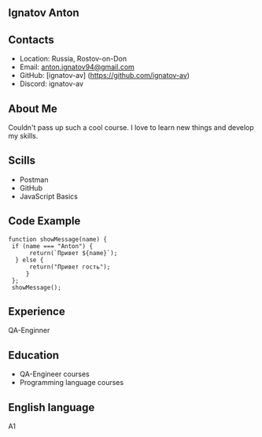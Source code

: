 ## Ignatov Anton

## Contacts

* Loсation: Russia, Rostov-on-Don
* Email: anton.ignatov94@gmail.com
* GitHub: [ignatov-av] (https://github.com/ignatov-av)
* Discord: ignatov-av

## About Me

Couldn't pass up such a cool course. I love to learn new things and develop my skills.

## Scills

* Postman
* GitHub
* JavaScript Basics

## Code Example

```
function showMessage(name) {
 if (name === "Anton") {
      return(`Привет ${name}`);
  } else {
      return("Привет гость");
     }
 };
 showMessage();
```

## Experience

QA-Enginner

## Education

* QA-Engineer courses
* Programming language courses

## English language

A1
